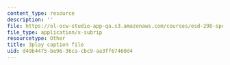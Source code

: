 ```yaml
---
content_type: resource
description: ''
file: https://ol-ocw-studio-app-qa.s3.amazonaws.com/courses/esd-290-special-topics-in-supply-chain-management-spring-2005/d49b4475be9636cacbc9aa3ff67460d4_-3tiysis4BM.srt
file_type: application/x-subrip
resourcetype: Other
title: 3play caption file
uid: d49b4475-be96-36ca-cbc9-aa3ff67460d4
---
```

